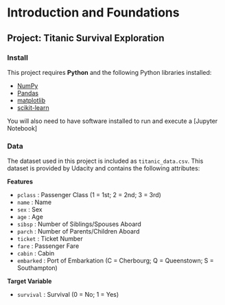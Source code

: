 # Introduction and Foundations
## Project: Titanic Survival Exploration

### Install

This project requires **Python** and the following Python libraries installed:

- [NumPy](http://www.numpy.org/)
- [Pandas](http://pandas.pydata.org)
- [matplotlib](http://matplotlib.org/)
- [scikit-learn](http://scikit-learn.org/stable/)

You will also need to have software installed to run and execute a [Jupyter Notebook]


### Data

The dataset used in this project is included as `titanic_data.csv`. This dataset is provided by Udacity and contains the following attributes:

**Features**
- `pclass` : Passenger Class (1 = 1st; 2 = 2nd; 3 = 3rd)
- `name` : Name
- `sex` : Sex
- `age` : Age
- `sibsp` : Number of Siblings/Spouses Aboard
- `parch` : Number of Parents/Children Aboard
- `ticket` : Ticket Number
- `fare` : Passenger Fare
- `cabin` : Cabin
- `embarked` : Port of Embarkation (C = Cherbourg; Q = Queenstown; S = Southampton)

**Target Variable**
- `survival` : Survival (0 = No; 1 = Yes)